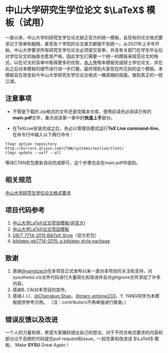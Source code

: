 # 中山大学研究生学位论文 $\LaTeX$ 模板（试用）
一直以来，中山大学的研究生学位论文缺乏官方的统一模板，且现有的论文格式要求过于简单和粗糙，甚至各个学院的论文扉页都做不到统一。从2021年上半年开始，中山大学要求所有研究生学位论文必须提交盲审，并且有关部门在学生毕业后对学位论文的抽查也愈发严格，因此学生们需要一个统一的模板来规范论文的格式，以在论文的盲审中取得更多的优势。[本人](https://github.com/1FCENdoge)使用本模板完成硕士学位论文，并在此之后对本模板的细节进行进一步打磨，最终得到大家现在所见到的这个模板。本模板旨在改变如今中山大学研究生学位论文格式一桶浆糊的局面，做到真正的一统江湖。

## 注意事项
* 不管是下载的.zip格式的文件还是克隆本仓库，使用前请务必阅读已有的**main.pdf**文件，重点阅读第一章中的**快速上手**部分。

* 在TeXLive安装完成之后，务必以管理员模式运行**TeX Live command-line**，在命令行中输入以下两行命令：
```
tlmgr option repository http://mirrors.aliyun.com/CTAN/systems/texlive/tlnet/
tlmgr update --self --all
```
等待CTAN宏包更新自动完成即可，这个步骤也会在main.pdf中提到。

## 相关规范
[中山大学研究生学位论文格式要求](http://graduate.sysu.edu.cn/rules)

## 项目代码参考
1. [中山大学LaTeX论文项目模板(非官方)](https://gitlab.com/sysu-gitlab/latex-group/thesis/-/tree/dev)
1. [中山大学LaTeX论文项目模板](https://github.com/SYSU-SCC/sysu-thesis)
1. [GB/T 7714-2015 BibTeX Style](https://github.com/zepinglee/gbt7714-bibtex-style)（官方宏包）
1. [biblatex-gb7714-2015: a biblatex style package](https://github.com/hushidong/biblatex-gb7714-2015)

## 致谢
1. 感谢[@yangtzech](https://github.com/yangtzech)在本项目正式发布以来一直对本项目的关注和支持，对sysuthesis.cls文件代码进行大量简化和改进并且对gitignore文件添加了许多内容。
1. 感谢B. CAI对本项目的宣传。
1. 感谢J. LI、[@Changkun Shao](https://github.com/ShaoChangk)、[@marc-antoine233](https://github.com/marc-antoine233)、Y. YANG同学为本模板提供参考示例。
（注：contributors不再单独进行致谢。）

## 错误反馈以及改进
一个人的力量有限，希望大家踊跃提出自己的想法，对于不符合格式要求的内容和部分过于丑陋的代码提交pull request和issue，一起完善和改进该 $\LaTeX$ 模板， Make **SYSU** Great Again！
